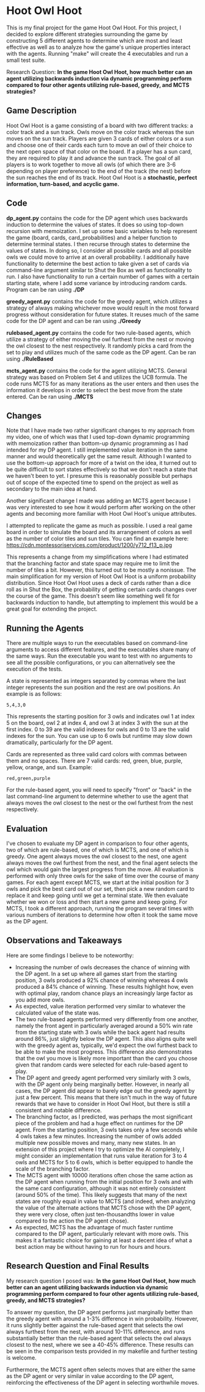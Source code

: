 # Hoot Owl Hoot
This is my final project for the game Hoot Owl Hoot. For this project, I decided to explore different strategies surrounding the game by constructing 5 different agents to determine which are most and least effective as well as to analyze how the game's unique properties interact with the agents. Running "make" will create the 4 executables and run a small test suite.

Research Question: **In the game Hoot Owl Hoot, how much better can an agent utilizing backwards induction via dynamic programming perform compared to four other agents utilizing rule-based, greedy, and MCTS strategies?** 

## Game Description
Hoot Owl Hoot is a game consisting of a board with two different tracks: a color track and a sun track. Owls move on the color track whereas the sun moves on the sun track. Players are given 3 cards of either colors or a sun and choose one of their cards each turn to move an owl of their choice to the next open space of that color on the board. If a player has a sun card, they are required to play it and advance the sun track. The goal of all players is to work together to move all owls (of which there are 3-6 depending on player preference) to the end of the track (the nest) before the sun reaches the end of its track. Hoot Owl Hoot is a **stochastic, perfect information, turn-based, and acyclic game.**

## Code
 **dp_agent.py** contains the code for the DP agent which uses backwards induction to determine the values of states. It does so using top-down recursion with memoization. I set up some basic variables to help represent the game (board, cards, card_probabilities) and a helper function to determine terminal states. I then recurse through states to determine the values of states. In doing so, I consider all possible cards and all possible owls we could move to arrive at an overall probability. I additionally have functionality to determine the best action to take given a set of cards via command-line argument similar to Shut the Box as well as functionality to run. I also have functionality to run a certain number of games with a certain starting state, where I add some variance by introducing random cards. Program can be ran using **./DP**

 **greedy_agent.py** contains the code for the greedy agent, which utilizes a strategy of always making whichever move would result in the most forward progress without consideration for future states. It reuses much of the same code for the DP agent and can be ran using **./Greedy**

**rulebased_agent.py** contains the code for two rule-based agents, which utilize a strategy of either moving the owl furthest from the nest or moving the owl closest to the nest respectively. It randomly picks a card from the set to play and utilizes much of the same code as the DP agent. Can be ran using **./RuleBased**

**mcts_agent.py** contains the code for the agent utilizing MCTS. General strategy was based on Problem Set 4 and utilizes the UCB formula. The code runs MCTS for as many iterations as the user enters and then uses the information it develops in order to select the best move from the state entered. Can be ran using **./MCTS**
## Changes
Note that I have made two rather significant changes to my approach from my video, one of which was that I used top-down dynamic programming with memoization rather than bottom-up dynamic programming as I had intended for my DP agent. I still implemented value iteration in the same manner and would theoretically get the same result. Although I wanted to use the bottom-up approach for more of a twist on the idea, it turned out to be quite difficult to sort states effectively so that we don't reach a state that we haven't been to yet. I presume this is reasonably possible but perhaps out of scope of the expected time to spend on the project as well as secondary to the main idea at hand.

Another significant change I made was adding an MCTS agent because I was very interested to see how it would perform after working on the other agents and becoming more familiar with Hoot Owl Hoot's unique attributes.

I attempted to replicate the game as much as possible. I used a real game board in order to simulate the board and its arrangement of colors as well as the number of color tiles and sun tiles. You can find an example here: https://cdn.montessoriservices.com/product/1200/y712_f13_p.jpg

This represents a change from my simplifications where I had estimated that the branching factor and state space may require me to limit the number of tiles a bit. However, this turned out to be mostly a nonissue. The main simplification for my version of Hoot Owl Hoot is a uniform probability distribution. Since Hoot Owl Hoot uses a deck of cards rather than a dice roll as in Shut the Box, the probability of getting certain cards changes over the course of the game. This doesn't seem like something well fit for backwards induction to handle, but attempting to implement this would be a great goal for extending the project. 

## Running the Agents
There are multiple ways to run the executables based on command-line arguments to access different features, and the executables share many of the same ways. Run the executable you want to test with no arguments to see all the possible configurations, or you can alternatively see the execution of the tests.

A state is represented as integers separated by commas where the last integer represents the sun position and the rest are owl positions. An example is as follows: 

    5,4,3,0

This represents the starting position for 3 owls and indicates owl 1 at index 5 on the board, owl 2 at index 4, and owl 3 at index 3 with the sun at the first index. 0 to 39 are the valid indexes for owls and 0 to 13 are the valid indexes for the sun. You can use up to 6 owls but runtime may slow down dramatically, particularly for the DP agent.

Cards are represented as three valid card colors with commas between them and no spaces. There are 7 valid cards: red, green, blue, purple, yellow, orange, and sun. Example:

    red,green,purple

For the rule-based agent, you will need to specify "front" or "back" in the last command-line argument to determine whether to use the agent that always moves the owl closest to the nest or the owl furthest from the nest respectively.

## Evaluation
I've chosen to evaluate my DP agent in comparison to four other agents, two of which are rule-based, one of which is MCTS, and one of which is greedy. One agent always moves the owl closest to the nest, one agent always moves the owl furthest from the nest, and the final agent selects the owl which would gain the largest progress from the move. All evaluation is performed with only three owls for the sake of time over the course of many games. For each agent except MCTS, we start at the initial position for 3 owls and pick the best card out of our set, then pick a new random card to replace it and keep going until we get a terminal state. We then evaluate whether we won or loss and then start a new game and keep going. For MCTS, I took a different approach, running the program several times with various numbers of iterations to determine how often it took the same move as the DP agent. 

## Observations and Takeaways

Here are some findings I believe to be noteworthy:
 - Increasing the number of owls decreases the chance of winning with the DP agent. In a set up where all games start from the starting position, 3 owls produced a 92% chance of winning whereas 4 owls produced a 84% chance of winning. These results highlight how, even with optimal play, random chance plays an increasingly large factor as you add more owls. 
 - As expected, value iteration performed very similar to whatever the calculated value of the state was.
 - The two rule-based agents performed very differently from one another, namely the front agent in particularly averaged around a 50% win rate from the starting state with 3 owls while the back agent had results around 86%, just slightly below the DP agent. This also aligns quite well with the greedy agent as, typically, we'd expect the owl furthest back to be able to make the most progress. This difference also demonstrates that the owl you move is likely more important than the card you choose given that random cards were selected for each rule-based agent to play.
 - The DP agent and greedy agent performed very similarly with 3 owls, with the DP agent only being marginally better. However, in nearly all cases, the DP agent did appear to barely edge out the greedy agent by just a few percent. This means that there isn't much in the way of future rewards that we have to consider in Hoot Owl Hoot, but there is still a consistent and notable difference.  
 - The branching factor, as I predicted, was perhaps the most significant piece of the problem and had a huge effect on runtimes for the DP agent. From the starting position, 3 owls takes only a few seconds while 4 owls takes a few minutes. Increasing the number of owls added multiple new possible moves and many, many new states. In an extension of this project where I try to optimize the AI completely, I might consider an implementation that runs value iteration for 3 to 4 owls and MCTS for 5 to 6 owls, which is better equipped to handle the scale of the branching factor.
 - The MCTS agent with 10000 iterations often chose the same action as the DP agent when running from the initial position for 3 owls and with the same card configuration, although it was not entirely consistent (around 50% of the time). This likely suggests that many of the next states are roughly equal in value to MCTS (and indeed, when analyzing the value of the alternate actions that MCTS chose with the DP agent, they were very close, often just ten-thousandths lower in value compared to the action the DP agent chose).
 - As expected, MCTS has the advantage of much faster runtime compared to the DP agent, particularly relevant with more owls. This makes it a fantastic choice for gaining at least a decent idea of what a best action may be without having to run for hours and hours.
 
## Research Question and Final Results
My research question I posed was: **In the game Hoot Owl Hoot, how much better can an agent utilizing backwards induction via dynamic programming perform compared to four other agents utilizing rule-based, greedy, and MCTS strategies?** 

To answer my question, the DP agent performs just marginally better than the greedy agent with around a 1-3% difference in win probability. However, it runs slightly better against the rule-based agent that selects the owl always furthest from the nest, with around 10-11% difference, and runs substantially better than the rule-based agent that selects the owl always closest to the nest, where we see a 40-45% difference. These results can be seen in the comparison tests provided in my makefile and further testing is welcome.

Furthermore, the MCTS agent often selects moves that are either the same as the DP agent or very similar in value according to the DP agent, reinforcing the effectiveness of the DP agent in selecting worthwhile moves.
